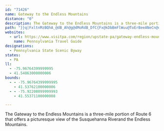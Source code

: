 ```yaml
---
id: "71426"
name: Gateway to the Endless Mountains
distance: "0"
description: The Gateway to the Endless Mountains is a three-mile portion of Route 6 that offers a picturesque view of the Susquehanna Riverand the Endless Mountains.
path: "}}q|FxltnMzBQhA_@dB_Ah@g@dMoRdB_DfC{Fx@kDbBmFlWuu@ToErBeeANeCn@oET}CB{BEmBIEyEoMgA{FgEiY[mAc@k@{@m@iBk@{BJoBQ}Cq@kBcAgBq@mCs@sB_@sHk@wHAyCRmCr@}CrBcDl@qCjAiAGk@c@SYuAmHIy@DaCr@sDE_A"
websites:
  - url: https://www.visitpa.com/region/upstate-pa/gateway-endless-mountains-pa-scenic-byway
    name: Pennsylvania Travel Guide
designations:
  - Pennsylvania State Scenic Byway
states:
  - PA
ll:
  - -75.96764399999995
  - 41.54863000000006
bounds:
  - - -75.96764399999995
    - 41.53762100000006
  - - -75.92208099999993
    - 41.55371100000008

---
```


The Gateway to the Endless Mountains is a three-mile portion of Route 6 that offers a picturesque view of the Susquehanna Riverand the Endless Mountains.
